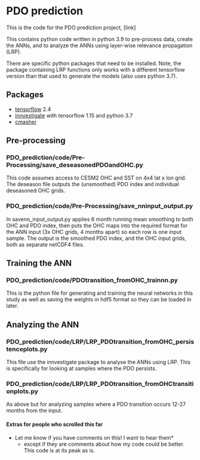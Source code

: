 # PDO prediction
This is the code for the PDO prediction project, [link]

This contains python code written in python 3.9 to pre-process data, create the ANNs, and to analyze the ANNs using layer-wise relevance propagation (LRP).

There are specific python packages that need to be installed. Note, the package containing LRP functions only works with a different tensorflow version than that used to generate the models (also uses python 3.7).

## Packages
- [tensorflow](https://www.tensorflow.org/install/pip) 2.4
- [innvestigate](https://github.com/albermax/innvestigate) with tensorflow 1.15 and python 3.7
- [cmasher](https://cmasher.readthedocs.io/user/introduction.html#how-to-install)

## Pre-processing

### PDO_prediction/code/Pre-Processing/save_deseasonedPDOandOHC.py

This code assumes access to CESM2 OHC and SST on 4x4 lat x lon grid. The deseason file outputs the (unsmoothed) PDO index and individual deseasoned OHC grids. 

### PDO_prediction/code/Pre-Processing/save_nninput_output.py

In savenn_input_output.py applies 6 month running mean smoothing to both OHC and PDO index, then puts the OHC maps into the required format for the ANN input (3x OHC grids, 4 months apart) so each row is one input sample. The output is the smoothed PDO index, and the OHC input grids, both as separate netCDF4 files.

## Training the ANN

### PDO_prediction/code/PDOtransition_fromOHC_trainnn.py

This is the python file for generating and training the neural networks in this study as well as saving the weights in hdf5 format so they can be loaded in later.

## Analyzing the ANN

### PDO_prediction/code/LRP/LRP_PDOtransition_fromOHC_persistenceplots.py

This file use the innvestigate package to analyse the ANNs using LRP. This is specifically for looking at samples where the PDO persists.

### PDO_prediction/code/LRP/LRP_PDOtransition_fromOHCtransitionplots.py

As above but for analyzing samples where a PDO transition occurs 12-27 months from the input.


#### Extras for people who scrolled this far

- Let me know if you have comments on this! I want to hear them*
  * except if they are comments about how my code could be better. This code is at its peak as is. 

